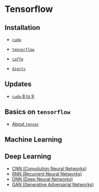 # Tensorflow

## Installation

* [`cuda`](scripts/Installation/cuda.md)
* [`tensorflow`](scripts/Installation/tensorflow.md)

* [`caffe`](scripts/Installation/caffe.md)
* [`digits`]()


## Updates

* [`cuda` 8 to 9](scripts/Updates/cuda.md)


## Basics on `tensorflow`

* [About `tensor`](scripts/basic/basics.md#basics-on-tensorflow)

## Machine Learning



## Deep Learning
* [CNN (Convolution Neural Networks)]()
* [RNN (Recurrent Neural Networks)]()
* [DNN (Deep Neural Networks)]()
* [GAN (Generative Adversarial Networks)]()
